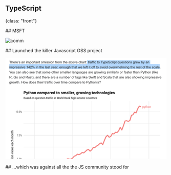 ## TypeScript
{class: "front"}

## MSFT

![comm](src/img/communism.jpeg)

## Launched the killer Javascript OSS project

![growth](src/img/growth.png)

## ...which was against all the the JS community stood for
